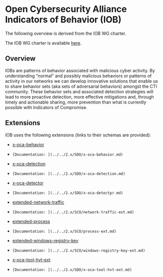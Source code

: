 # Open Cybersecurity Alliance Indicators of Behavior (IOB)

The following overview is derived from the IOB WG charter.

The IOB WG charter is available [here](https://github.com/opencybersecurityalliance/oca-iob/blob/main/charter.md).

## Overview

IOBs are patterns of behavior associated with malicious cyber activity. By understanding “normal” and possibly malicious behaviors or patterns of activity in our networks we can develop innovative solutions that enable us to share behavior sets (aka sets of adversarial behaviors) amongst the CTI community. These behavior sets and associated detection strategies will lead to more proactive detection, more effective mitigations and, through timely and actionable sharing, more prevention than what is currently possible with Indicators of Compromise.

## Extensions

IOB uses the following extensions (links to their schemas are provided):

-   [x-oca-behavior](../../2.x/schemas/x-oca-behavior.json)
-     [Documentation: ](../../2.x/SDO/x-oca-behavior.md)
-   [x-oca-detection](../../2.x/schemas/x-oca-detection.json)
-     [Documentation: ](../../2.x/SDO/x-oca-detection.md)
-   [x-oca-detector](../../2.x/schemas/x-oca-detector.json)
-     [Documentation: ](../../2.x/SDO/x-oca-detectpr.md)
-   [extended-network-traffic](../../2.x/schemas/extended-network-traffic.json)
-     [Documentation: ](../../2.x/SCO/network-traffic-ext.md)
-   [extended-process](../../2.x/schemas/extended-process.json)
-     [Documentation: ](../../2.x/SCO/process-ext.md)
-   [extended-windows-registry-key](../../2.x/schemas/extended-windows-registry-key.json)
-     [Documentation: ](../../2.x/SCO/windows-registry-key-ext.md)
-   [x-oca-tool-hvt-ext](../../2.x/schemas/x-oca-tool-hvt-ext.json)
-     [Documentation: ](../../2.x/SDO/x-oca-tool-hvt-ext.md)

